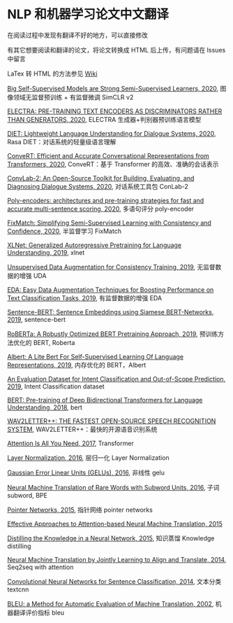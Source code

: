 # NLP 和机器学习论文中文翻译

在阅读过程中发现有翻译不好的地方，可以直接修改

有其它想要阅读和翻译的论文，将论文转换成 HTML 后上传，有问题请在 Issues 中留言

LaTex 转 HTML 的方法参见 [Wiki](https://github.com/yiyibooks/nlp_machine_learning_papers/wiki/%E5%A6%82%E4%BD%95%E5%B0%86-LaTex-%E8%BD%AC%E6%8D%A2%E6%88%90-HTML) 

[Big Self-Supervised Models are Strong Semi-Supervised Learners, 2020](https://www.yiyibooks.cn/nlp/SimCLRv2/index.html), 图像领域无监督预训练 + 有监督微调 SimCLR v2

[ELECTRA: PRE-TRAINING TEXT ENCODERS AS DISCRIMINATORS RATHER THAN GENERATORS, 2020](https://yiyibooks.cn/nlp/ELECTRA/index.html), ELECTRA 生成器+判别器预训练语言模型

[DIET: Lightweight Language Understanding for Dialogue Systems, 2020](https://www.yiyibooks.cn/nlp/diet/index.html), Rasa DIET：对话系统的轻量级语言理解

[ConveRT: Efficient and Accurate Conversational Representations from Transformers, 2020](https://www.yiyibooks.cn/nlp/ConvRT/index.html), ConveRT：基于 Transformer 的高效、准确的会话表示

[ConvLab-2: An Open-Source Toolkit for Building, Evaluating, and Diagnosing Dialogue Systems, 2020](https://www.yiyibooks.cn/nlp/ConvLab2/index.html), 对话系统工具包 ConLab-2

[Poly-encoders: architectures and pre-training strategies for fast and accurate multi-sentence scoring, 2020](https://www.yiyibooks.cn/nlp/poly-encoder/index.html), 多语句评分 poly-encoder

[FixMatch: Simplifying Semi-Supervised Learning with Consistency and Confidence, 2020](https://www.yiyibooks.cn/nlp/FixMatch/index.html), 半监督学习 FixMatch

[XLNet: Generalized Autoregressive Pretraining for Language Understanding, 2019](https://www.yiyibooks.cn/nlp/XLNet/index.html), xlnet

[Unsupervised Data Augmentation for Consistency Training, 2019](https://www.yiyibooks.cn/nlp/uda/index.html), 无监督数据的增强 UDA

[EDA: Easy Data Augmentation Techniques for Boosting Performance on Text Classification Tasks, 2019](https://yiyibooks.cn/nlp/EDA/index.html), 有监督数据的增强 EDA

[Sentence-BERT: Sentence Embeddings using Siamese BERT-Networks, 2019](https://www.yiyibooks.cn/nlp/SentenceBERT_Sentence_Embeddings_using_Siamese_BERTNetworks/index.html), sentence-bert

[RoBERTa: A Robustly Optimized BERT Pretraining Approach, 2019](https://www.yiyibooks.cn/nlp/roberta/index.html), 预训练方法优化的 BERT, Roberta

[Albert: A Lite Bert For Self-Supervised Learning Of Language Representations, 2019](https://yiyibooks.cn/yiyibooks/A_LITE_BERT_FOR_SELFSUPERVISED_LEARNING_OF_LANGUAGE_REPRESENTATIONS/index.html), 内存优化的 BERT，Albert

[An Evaluation Dataset for Intent Classification and Out-of-Scope Prediction, 2019](https://yiyibooks.cn/yiyibooks/An_Evaluation_Dataset_for_Intent_Classification/index.html), Intent Classification dataset

[BERT: Pre-training of Deep Bidirectional Transformers for Language Understanding, 2018](https://www.yiyibooks.cn/nlp/bert/main.html), bert

[WAV2LETTER++: THE FASTEST OPEN-SOURCE SPEECH RECOGNITION SYSTEM](https://www.yiyibooks.cn/nlp/wae2letter++/index.html), WAV2LETTER++：最快的开源语音识别系统

[Attention Is All You Need, 2017](https://yiyibooks.cn/yiyibooks/Attention_Is_All_You_Need/index.html), Transformer

[Layer Normalization, 2016](https://www.yiyibooks.cn/nlp/layer_norm/index.html), 层归一化 Layer Normalization

[Gaussian Error Linear Units (GELUs), 2016](https://www.yiyibooks.cn/nlp/gelu/main.html), 非线性 gelu

[Neural Machine Translation of Rare Words with Subword Units, 2016](https://yiyibooks.cn/yiyibooks/Neural_Machine_Translation_of_Rare_Words_with_Subword_Units/index.html), 子词 subword, BPE

[Pointer Networks, 2015](https://www.yiyibooks.cn/nlp/pointer_network/index.html), 指针网络 pointer networks

[Effective Approaches to Attention-based Neural Machine Translation, 2015](https://yiyibooks.cn/yiyibooks/Effective_Approaches_to_Attention_Based_Neural_Machine_Translation/index.html)

[Distilling the Knowledge in a Neural Network, 2015](https://www.yiyibooks.cn/nlp/Knowledge_Distilling/index.html), 知识蒸馏 Knowledge distilling

[Neural Machine Translation by Jointly Learning to Align and Translate, 2014](https://yiyibooks.cn/yiyibooks/Neural_Machine_Translation_by_Jointly_Learning_to_Align_and_Translate/index.html), Seq2seq with attention

[Convolutional Neural Networks for Sentence Classification, 2014](https://www.yiyibooks.cn/nlp/textcnn/index.html), 文本分类 textcnn

[BLEU: a Method for Automatic Evaluation of Machine Translation, 2002](https://yiyibooks.cn/yiyibooks/BLEU_a_Method_for_Automatic_Evaluation_of_Machine_Translation/index.html), 机器翻译评价指标 bleu
